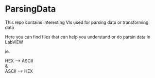 # ParsingData
This repo contains interesting VIs used for parsing data or transforming data

Here you can find files that can help you understand or do parsin data in LabVIEW

ie.

HEX --> ASCII  
    &   
ASCII --> HEX
